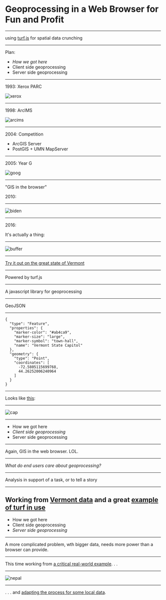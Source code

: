 <!--__Use 'http://www.macwright.org/biggie'__-->

# Geoprocessing in a Web Browser for Fun and Profit

---

using [turf.js](http://turfjs.org/) for spatial data crunching

---

Plan:
- *How we got here*
- Client side geoprocessing
- Server side geoprocessing

---

1993: Xerox PARC

![xerox](https://pbs.twimg.com/media/CjP7iSwUgAAJ0Ib.jpg)

---

1998: ArcIMS

![arcims](http://webhelp.esri.com/arcims/9.3/general/mergedprojects/arcxmlguide/elements/images/config_file_d1.gif)

---

2004: Competition

- ArcGIS Server
- PostGIS + UMN MapServer

---

2005: Year G

![goog](http://blogoscoped.com/files/google-museum/48.jpg)

---

"GIS in the browser"

2010:

---

![biden](http://images.mentalfloss.com/sites/default/files/styles/insert_main_wide_image/public/giphy.gif)

---
2016: 

It's actually a thing: 

---

![buffer](https://www.dropbox.com/s/71c9b3yyibimmnm/dropchop1.gif?dl=1)

---

[Try it out on the great state of Vermont](http://dropchop.io/?gist=e1028889229343fa8ed8a6e74d21f5d0)

---

Powered by turf.js

---

A javascript library for geoprocessing

---

GeoJSON

---
```
{
  "type": "Feature",
  "properties": {
    "marker-color": "#ab4ca9",
    "marker-size": "large",
    "marker-symbol": "town-hall",
    "name": "Vermont State Capitol"
  },
  "geometry": {
    "type": "Point",
    "coordinates": [
      -72.5805115699768,
      44.26252006240964
    ]
  }
}
```

---

Looks like [this](http://geojson.io/#id=gist:wboykinm/3f29b2d623992fa604b99523019a7aac&map=18/44.26249/-72.58071):

---

![cap](https://www.dropbox.com/s/6g0181ky5u7o702/Screenshot%202016-05-24%2021.26.48.png?dl=1)

---

- How we got here
- *Client side geoprocessing*
- Server side geoprocessing

---

Again, GIS in the web browser. LOL.

---

_What do end users care about geoprocessing?_

---

Analysis in support of a task, or to tell a story

---

Working from [Vermont data](http://vcgi.vermont.gov/opendata) and a great [example of turf in use](https://www.mapbox.com/help/analysis-with-turf/)
---

- How we got here
- Client side geoprocessing
- *Server side geoprocessing*

---

A more complicated problem, wth bigger data, needs more power than a browser can provide.

---

This time working from [a critical real-world example](https://github.com/morganherlocker/nepal-damage-analysis). . .

---

![nepal](https://www.dropbox.com/s/fk4b1drr1xcma7q/Screenshot%202016-05-24%2017.10.57.png?dl=1)

---

. . . and [adapting the process for some local data](https://github.com/morganherlocker/nepal-damage-analysis).